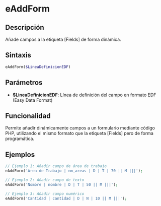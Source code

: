 # eAddForm

## Descripción
Añade campos a la etiqueta [Fields] de forma dinámica.

## Sintaxis
```php
eAddForm($LineaDefinicionEDF)
```

## Parámetros
- **$LineaDefinicionEDF**: Línea de definición del campo en formato EDF (Easy Data Format)

## Funcionalidad
Permite añadir dinámicamente campos a un formulario mediante código PHP, utilizando el mismo formato que la etiqueta [Fields] pero de forma programática.

## Ejemplos
```php
// Ejemplo 1: Añadir campo de área de trabajo
eAddForm('Area de Trabajo | nm_areas | D | T | 70 || M |||');

// Ejemplo 2: Añadir campo de texto
eAddForm('Nombre | nombre | D | T | 50 || M |||');

// Ejemplo 3: Añadir campo numérico
eAddForm('Cantidad | cantidad | D | N | 10 || M |||');
```